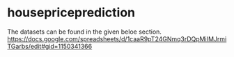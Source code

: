 # housepriceprediction
The datasets can be found in the given beloe section.
https://docs.google.com/spreadsheets/d/1caaR9pT24GNmq3rDQpMiIMJrmiTGarbs/edit#gid=1150341366
